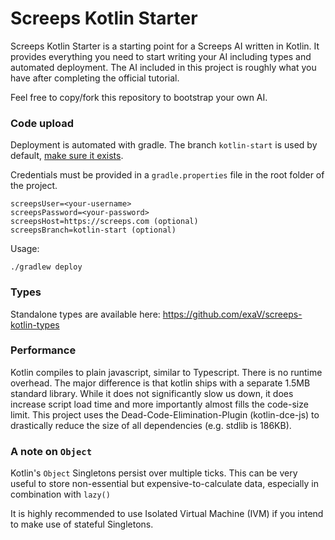 # Screeps Kotlin Starter

Screeps Kotlin Starter is a starting point for a Screeps AI written in Kotlin.
It provides everything you need to start writing your AI including types and automated deployment.
The AI included in this project is roughly what you have after completing the official tutorial.

Feel free to copy/fork this repository to bootstrap your own AI.

### Code upload

Deployment is automated with gradle. 
The branch `kotlin-start` is used by default, [make sure it exists](https://support.screeps.com/hc/en-us/articles/203852251-New-feature-code-branches).

Credentials must be provided in a `gradle.properties` file in the root folder of the project.
    
    screepsUser=<your-username>
    screepsPassword=<your-password>
    screepsHost=https://screeps.com (optional)
    screepsBranch=kotlin-start (optional)
    
Usage:

    ./gradlew deploy


### Types
Standalone types are available here: https://github.com/exaV/screeps-kotlin-types

### Performance
Kotlin compiles to plain javascript, similar to Typescript. There is no runtime overhead.
The major difference is that kotlin ships with a separate 1.5MB standard library. While it does not significantly slow us down,
it does increase script load time and more importantly almost fills the code-size limit. 
This project uses the Dead-Code-Elimination-Plugin (kotlin-dce-js) 
to drastically reduce the size of all dependencies (e.g. stdlib is 186KB).

### A note on `Object`
Kotlin's `Object` Singletons persist over multiple ticks. 
This can be very useful to store non-essential but expensive-to-calculate data, especially in combination with `lazy()`

It is highly recommended to use Isolated Virtual Machine (IVM) if you intend to make use of stateful Singletons.


